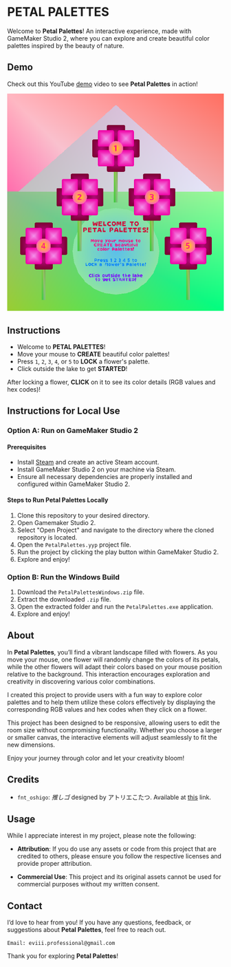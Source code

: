 # PETAL PALETTES

Welcome to **Petal Palettes**! An interactive experience, made with GameMaker Studio 2, where you can explore and create beautiful color palettes inspired by the beauty of nature.

## Demo

Check out this YouTube [demo](https://youtu.be/4BTWvUylnRo) video to see **Petal Palettes** in action!

[![Petal Palettes - Demo](assets/petal-palettes.png)](https://youtu.be/4BTWvUylnRo)

## Instructions

- Welcome to **PETAL PALETTES**!
- Move your mouse to **CREATE** beautiful color palettes!
- Press `1`, `2`, `3`, `4`, or `5` to **LOCK** a flower's palette.
- Click outside the lake to get **STARTED**!

After locking a flower, **CLICK** on it to see its color details (RGB values and hex codes)!

## Instructions for Local Use

### Option A: Run on GameMaker Studio 2

#### Prerequisites

- Install [Steam](https://store.steampowered.com/about/download) and create an active Steam account.
- Install GameMaker Studio 2 on your machine via Steam.
- Ensure all necessary dependencies are properly installed and configured within GameMaker Studio 2.

#### Steps to Run Petal Palettes Locally

1. Clone this repository to your desired directory.
2. Open Gamemaker Studio 2.
3. Select "Open Project" and navigate to the directory where the cloned repository is located.
4. Open the `PetalPalettes.yyp` project file.
5. Run the project by clicking the play button within GameMaker Studio 2.
6. Explore and enjoy!

### Option B: Run the Windows Build

1. Download the `PetalPalettesWindows.zip` file.
2. Extract the downloaded `.zip` file.
3. Open the extracted folder and run the `PetalPalettes.exe` application.
4. Explore and enjoy!

## About

In **Petal Palettes**, you’ll find a vibrant landscape filled with flowers. As you move your mouse, one flower will randomly change the colors of its petals, while the other flowers will adapt their colors based on your mouse position relative to the background. This interaction encourages exploration and creativity in discovering various color combinations.

I created this project to provide users with a fun way to explore color palettes and to help them utilize these colors effectively by displaying the corresponding RGB values and hex codes when they click on a flower.

This project has been designed to be responsive, allowing users to edit the room size without compromising functionality. Whether you choose a larger or smaller canvas, the interactive elements will adjust seamlessly to fit the new dimensions.

Enjoy your journey through color and let your creativity bloom!

## Credits

- `fnt_oshigo`: _推しゴ_ designed by アトリエこたつ. Available at [this](https://booth.pm/ja/items/5635169) link.

## Usage

While I appreciate interest in my project, please note the following:

- **Attribution**: If you do use any assets or code from this project that are credited to others, please ensure you follow the respective licenses and provide proper attribution.

- **Commercial Use**: This project and its original assets cannot be used for commercial purposes without my written consent.

## Contact

I’d love to hear from you! If you have any questions, feedback, or suggestions about **Petal Palettes**, feel free to reach out.

    Email: eviii.professional@gmail.com

Thank you for exploring **Petal Palettes**!
